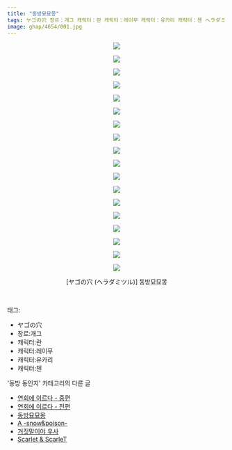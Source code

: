 ```yaml
---
title: "동방묘묘몽"
tags: ヤゴの穴 장르：개그 캐릭터：란 캐릭터：레이무 캐릭터：유카리 캐릭터：첸 ヘラダミツル 동방_동인지
image: ghap/4654/001.jpg
---
```

<div class="article">
<p style="text-align: center; clear: none; float: none;"><img src="{{ site.nasurl }}/ghap/4654/001.jpg"/></p>
<p style="text-align: center; clear: none; float: none;"><img src="{{ site.nasurl }}/ghap/4654/002.jpg"/></p>
<p style="text-align: center; clear: none; float: none;"><img src="{{ site.nasurl }}/ghap/4654/003.jpg"/></p>
<p style="text-align: center; clear: none; float: none;"><img src="{{ site.nasurl }}/ghap/4654/004.jpg"/></p>
<p style="text-align: center; clear: none; float: none;"><img src="{{ site.nasurl }}/ghap/4654/005.jpg"/></p>
<p style="text-align: center; clear: none; float: none;"><img src="{{ site.nasurl }}/ghap/4654/006.jpg"/></p>
<p style="text-align: center; clear: none; float: none;"><img src="{{ site.nasurl }}/ghap/4654/007.jpg"/></p>
<p style="text-align: center; clear: none; float: none;"><img src="{{ site.nasurl }}/ghap/4654/008.jpg"/></p>
<p style="text-align: center; clear: none; float: none;"><img src="{{ site.nasurl }}/ghap/4654/009.jpg"/></p>
<p style="text-align: center; clear: none; float: none;"><img src="{{ site.nasurl }}/ghap/4654/010.jpg"/></p>
<p style="text-align: center; clear: none; float: none;"><img src="{{ site.nasurl }}/ghap/4654/011.jpg"/></p>
<p style="text-align: center; clear: none; float: none;"><img src="{{ site.nasurl }}/ghap/4654/012.jpg"/></p>
<p style="text-align: center; clear: none; float: none;"><img src="{{ site.nasurl }}/ghap/4654/013.jpg"/></p>
<p style="text-align: center; clear: none; float: none;"><img src="{{ site.nasurl }}/ghap/4654/014.jpg"/></p>
<p style="text-align: center; clear: none; float: none;"><img src="{{ site.nasurl }}/ghap/4654/015.jpg"/></p>
<p style="text-align: center; clear: none; float: none;"><img src="{{ site.nasurl }}/ghap/4654/016.jpg"/></p>
<p style="text-align: center; clear: none; float: none;"><img src="{{ site.nasurl }}/ghap/4654/017.jpg"/></p>
<p style="text-align: center; clear: none; float: none;"><img src="{{ site.nasurl }}/ghap/4654/018.jpg"/></p>
<p style="text-align: center; clear: none; float: none;">[ヤゴの穴 (ヘラダミツル)] 동방묘묘몽</p>
<p><br/></p>
</div><div class="tagTrail">
<p>태그: </p>
<ul>
<li>ヤゴの穴</li>
<li>장르:개그</li>
<li>캐릭터:란</li>
<li>캐릭터:레이무</li>
<li>캐릭터:유카리</li>
<li>캐릭터:첸</li>
</ul>
</div><div class="another">
<p>'동방 동인지' 카테고리의 다른 글</p>
<ul>
<li><a href="/2018-09-02-ghap_4656">연회에 이르다 - 중편</a></li>
<li><a href="/2018-09-02-ghap_4655">연회에 이르다 - 전편</a></li>
<li><a href="/2018-09-02-ghap_4654">동방묘묘몽</a></li>
<li><a href="/2018-09-02-ghap_4653">A -snow&amp;poison-</a></li>
<li><a href="/2018-09-02-ghap_1175">거짓말이야 우사</a></li>
<li><a href="/2018-09-02-ghap_3685">Scarlet &amp; ScarleT</a></li>
</ul>
</div><div class="cb_module cb_fluid">
<div class="cb_wrt cb_profile">
</div><!-- commentList close -->
</div>
